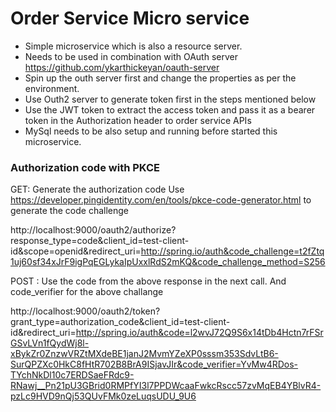 # Order Service Micro service

* Simple microservice which is also a resource server.
* Needs to be used in combination with OAuth server https://github.com/ykarthickeyan/oauth-server
* Spin up the outh server first and change the properties as per the environment.
* Use Outh2 server to generate token first in the steps mentioned below
* Use the JWT token to extract the access token and pass it as a bearer token in the Authorization header to order service APIs
* MySql needs to be also setup and running before started this microservice. 
### Authorization code with PKCE

GET: Generate the authorization code
Use https://developer.pingidentity.com/en/tools/pkce-code-generator.html to generate the code challenge


http://localhost:9000/oauth2/authorize?response_type=code&client_id=test-client-id&scope=openid&redirect_uri=http://spring.io/auth&code_challenge=t2fZtq1uj60sf34xJrF9igPqEGLykaIpUxxlRdS2mKQ&code_challenge_method=S256


POST : Use the code from the above response in the next call. And code_verifier for the above challange

http://localhost:9000/oauth2/token?grant_type=authorization_code&client_id=test-client-id&redirect_uri=http://spring.io/auth&code=l2wvJ72Q9S6x14tDb4Hctn7rFSrGSvLVn1fQydWj8l-xBykZr0ZnzwVRZtMXdeBE1janJ2MvmYZeXP0sssm353SdvLtB6-SurQPZXc0HkC8fHtR702B8BrA9ISjavJIr&code_verifier=YvMw4RDos-TYchNkDl10c7ERDSaeFRdc9-RNawj__Pn21pU3GBrid0RMPfYI3l7PPDWcaaFwkcRscc57zvMqEB4YBlvR4-pzLc9HVD9nQj53QUvFMk0zeLuqsUDU_9U6

